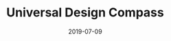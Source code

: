 ---
path: "/projects/universal-design-compass"
date: "2019-07-09"
title: "Universal Design Compass"
---